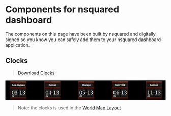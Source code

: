 # Components for nsquared dashboard

The components on this page have been built by nsquared and digitally signed so you know you can safely add them to your nsquared dashboard application.

## Clocks

> [Download Clocks](https://nsquaredorders.blob.core.windows.net/downloads/nsquared.clocks.Component)

[![Clocks Component](../images/clockscomponent.png)](https://nsquaredorders.blob.core.windows.net/downloads/nsquared.clocks.Component)

> Note: the clocks is used in the [World Map Layout](../Layouts/Index.md)